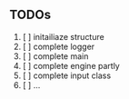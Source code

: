 TODOs
---
1. [ ] initailiaze structure
2. [ ] complete logger
3. [ ] complete main
4. [ ] complete engine partly
5. [ ] complete input class
6. [ ] ...
